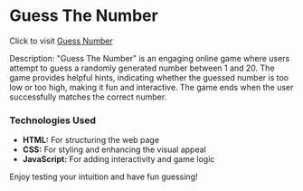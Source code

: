 # Guess The Number 
Click to visit [Guess Number](https://nihanshahriarpalock.github.io/Guess_The_Number/)


Description:
"Guess The Number" is an engaging online game where users attempt to guess a randomly generated number between 1 and 20. The game provides helpful hints, indicating whether the guessed number is too low or too high, making it fun and interactive. The game ends when the user successfully matches the correct number.

### Technologies Used  
- **HTML:** For structuring the web page  
- **CSS:** For styling and enhancing the visual appeal  
- **JavaScript:** For adding interactivity and game logic  


Enjoy testing your intuition and have fun guessing!
